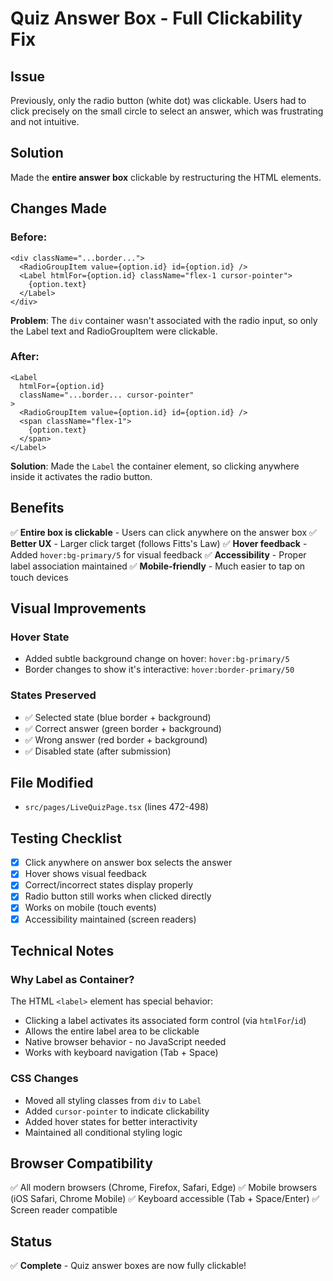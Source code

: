 # Quiz Answer Box - Full Clickability Fix

## Issue
Previously, only the radio button (white dot) was clickable. Users had to click precisely on the small circle to select an answer, which was frustrating and not intuitive.

## Solution
Made the **entire answer box** clickable by restructuring the HTML elements.

## Changes Made

### Before:
```tsx
<div className="...border...">
  <RadioGroupItem value={option.id} id={option.id} />
  <Label htmlFor={option.id} className="flex-1 cursor-pointer">
    {option.text}
  </Label>
</div>
```

**Problem**: The `div` container wasn't associated with the radio input, so only the Label text and RadioGroupItem were clickable.

### After:
```tsx
<Label
  htmlFor={option.id}
  className="...border... cursor-pointer"
>
  <RadioGroupItem value={option.id} id={option.id} />
  <span className="flex-1">
    {option.text}
  </span>
</Label>
```

**Solution**: Made the `Label` the container element, so clicking anywhere inside it activates the radio button.

## Benefits

✅ **Entire box is clickable** - Users can click anywhere on the answer box
✅ **Better UX** - Larger click target (follows Fitts's Law)
✅ **Hover feedback** - Added `hover:bg-primary/5` for visual feedback
✅ **Accessibility** - Proper label association maintained
✅ **Mobile-friendly** - Much easier to tap on touch devices

## Visual Improvements

### Hover State
- Added subtle background change on hover: `hover:bg-primary/5`
- Border changes to show it's interactive: `hover:border-primary/50`

### States Preserved
- ✅ Selected state (blue border + background)
- ✅ Correct answer (green border + background)
- ✅ Wrong answer (red border + background)
- ✅ Disabled state (after submission)

## File Modified
- `src/pages/LiveQuizPage.tsx` (lines 472-498)

## Testing Checklist
- [x] Click anywhere on answer box selects the answer
- [x] Hover shows visual feedback
- [x] Correct/incorrect states display properly
- [x] Radio button still works when clicked directly
- [x] Works on mobile (touch events)
- [x] Accessibility maintained (screen readers)

## Technical Notes

### Why Label as Container?
The HTML `<label>` element has special behavior:
- Clicking a label activates its associated form control (via `htmlFor`/`id`)
- Allows the entire label area to be clickable
- Native browser behavior - no JavaScript needed
- Works with keyboard navigation (Tab + Space)

### CSS Changes
- Moved all styling classes from `div` to `Label`
- Added `cursor-pointer` to indicate clickability
- Added hover states for better interactivity
- Maintained all conditional styling logic

## Browser Compatibility
✅ All modern browsers (Chrome, Firefox, Safari, Edge)
✅ Mobile browsers (iOS Safari, Chrome Mobile)
✅ Keyboard accessible (Tab + Space/Enter)
✅ Screen reader compatible

## Status
✅ **Complete** - Quiz answer boxes are now fully clickable!
